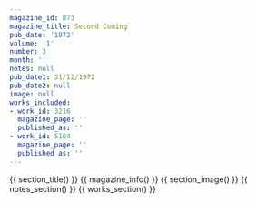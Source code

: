 ```yaml
---
magazine_id: 873
magazine_title: Second Coming
pub_date: '1972'
volume: '1'
number: 3
month: ''
notes: null
pub_date1: 31/12/1972
pub_date2: null
image: null
works_included:
- work_id: 3216
  magazine_page: ''
  published_as: ''
- work_id: 5104
  magazine_page: ''
  published_as: ''
---
```


{{ section_title() }}
{{ magazine_info() }}
{{ section_image() }}
{{ notes_section() }}
{{ works_section() }}
